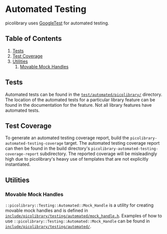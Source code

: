 # Automated Testing
picolibrary uses [GoogleTest](https://github.com/google/googletest) for automated testing.

## Table of Contents
1. [Tests](#tests)
1. [Test Coverage](#test-coverage)
1. [Utilities](#utilities)
    1. [Movable Mock Handles](#movable-mock-handles)

## Tests
Automated tests can be found in the
[`test/automated/picolibrary/`](https://github.com/apcountryman/picolibrary/tree/main/test/automated/picolibrary)
directory.
The location of the automated tests for a particular library feature can be found in the
documentation for the feature.
Not all library features have automated tests.

## Test Coverage
To generate an automated testing coverage report, build the
`picolibrary-automated-testing-coverage` target.
The automated testing coverage report can then be found in the build directory's
`picolibrary-automated-testing-coverage-report` subdirectory.
The reported coverage will be misleadingly high due to picolibrary's heavy use of
templates that are not explicitly instantiated.

## Utilities

### Movable Mock Handles
`::picolibrary::Testing::Automated::Mock_Handle` is a utility for creating movable mock
handles and is defined in
[`include/picolibrary/testing/automated/mock_handle.h`](https://github.com/apcountryman/picolibrary/blob/main/include/picolibrary/testing/automated/mock_handle.h).
Examples of how to use `::picolibrary::Testing::Automated::Mock_Handle` can be found in
[`include/picolibrary/testing/automated/`](https://github.com/apcountryman/picolibrary/tree/main/include/picolibrary/testing/automated).
